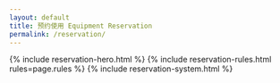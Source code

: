 ```yaml
---
layout: default
title: 预约使用 Equipment Reservation
permalink: /reservation/
---
```


<link rel="stylesheet" href="{{ '/assets/css/reservation.css' | relative_url }}">

<div class="reservation-container">
{% include reservation-hero.html %}
 {% include reservation-rules.html rules=page.rules %}
 {% include reservation-system.html %}


</div>
  <script src="{{ '/assets/js/reservation.js' | relative_url }}"></script>
